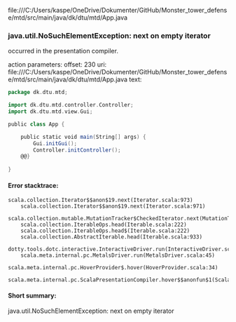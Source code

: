 file:///C:/Users/kaspe/OneDrive/Dokumenter/GitHub/Monster_tower_defense/mtd/src/main/java/dk/dtu/mtd/App.java
### java.util.NoSuchElementException: next on empty iterator

occurred in the presentation compiler.

action parameters:
offset: 230
uri: file:///C:/Users/kaspe/OneDrive/Dokumenter/GitHub/Monster_tower_defense/mtd/src/main/java/dk/dtu/mtd/App.java
text:
```scala
package dk.dtu.mtd;

import dk.dtu.mtd.controller.Controller;
import dk.dtu.mtd.view.Gui;

public class App {

    public static void main(String[] args) {
        Gui.initGui();
        Controller.initController();
    @@}
   
}

```



#### Error stacktrace:

```
scala.collection.Iterator$$anon$19.next(Iterator.scala:973)
	scala.collection.Iterator$$anon$19.next(Iterator.scala:971)
	scala.collection.mutable.MutationTracker$CheckedIterator.next(MutationTracker.scala:76)
	scala.collection.IterableOps.head(Iterable.scala:222)
	scala.collection.IterableOps.head$(Iterable.scala:222)
	scala.collection.AbstractIterable.head(Iterable.scala:933)
	dotty.tools.dotc.interactive.InteractiveDriver.run(InteractiveDriver.scala:168)
	scala.meta.internal.pc.MetalsDriver.run(MetalsDriver.scala:45)
	scala.meta.internal.pc.HoverProvider$.hover(HoverProvider.scala:34)
	scala.meta.internal.pc.ScalaPresentationCompiler.hover$$anonfun$1(ScalaPresentationCompiler.scala:342)
```
#### Short summary: 

java.util.NoSuchElementException: next on empty iterator